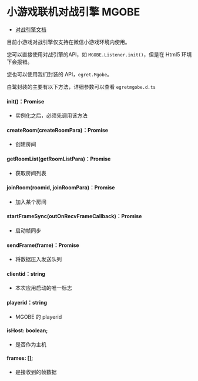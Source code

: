 # 小游戏联机对战引擎 MGOBE


* [对战引擎文档](https://cloud.tencent.com/product/mgobe/developer)

目前小游戏对战引擎仅支持在微信小游戏环境内使用。

您可以直接使用对战引擎的API，如 `MGOBE.Listener.init()`，但是在 Html5 环境下会报错。

您也可以使用我们封装的 API，`egret.Mgobe`。

白鹭封装的主要有以下方法，详细参数可以查看 `egretmgobe.d.ts`


#### init()：Promise
* 实例化之后，必须先调用该方法

#### createRoom(createRoomPara)：Promise
* 创建房间

#### getRoomList(getRoomListPara)：Promise
* 获取房间列表

#### joinRoom(roomid, joinRoomPara)：Promise
* 加入某个房间

#### startFrameSync(outOnRecvFrameCallback)：Promise
* 启动帧同步

#### sendFrame(frame)：Promise
* 将数据压入发送队列

#### clientid：string
* 本次应用启动的唯一标志

#### playerid：string
* MGOBE 的 playerid

#### isHost: boolean;
* 是否作为主机

#### frames: [];
* 是接收到的帧数据